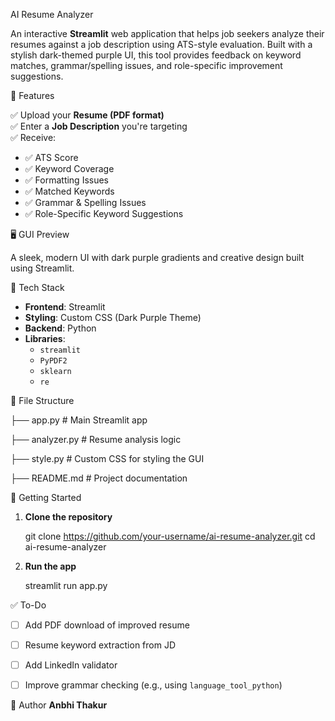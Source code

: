 AI Resume Analyzer

An interactive **Streamlit** web application that helps job seekers analyze their resumes against a job description using ATS-style evaluation. Built with a stylish dark-themed purple UI, this tool provides feedback on keyword matches, grammar/spelling issues, and role-specific improvement suggestions.

🎯 Features

✅ Upload your **Resume (PDF format)**  
✅ Enter a **Job Description** you're targeting  
✅ Receive:
- ✅ ATS Score
- ✅ Keyword Coverage
- ✅ Formatting Issues
- ✅ Matched Keywords
- ✅ Grammar & Spelling Issues
- ✅ Role-Specific Keyword Suggestions


🖥️ GUI Preview

A sleek, modern UI with dark purple gradients and creative design built using Streamlit.

🧠 Tech Stack

- **Frontend**: Streamlit
- **Styling**: Custom CSS (Dark Purple Theme)
- **Backend**: Python
- **Libraries**:
  - `streamlit`
  - `PyPDF2`
  - `sklearn`
  - `re`


📁 File Structure


├── app.py                # Main Streamlit app

├── analyzer.py           # Resume analysis logic

├── style.py              # Custom CSS for styling the GUI

├── README.md             # Project documentation


🚀 Getting Started

1. **Clone the repository**

   git clone https://github.com/your-username/ai-resume-analyzer.git
   cd ai-resume-analyzer

2. **Run the app**

   streamlit run app.py


✅ To-Do

* [ ] Add PDF download of improved resume
* [ ] Resume keyword extraction from JD
* [ ] Add LinkedIn validator
* [ ] Improve grammar checking (e.g., using `language_tool_python`)


 🙌 Author
**Anbhi Thakur**

